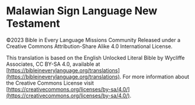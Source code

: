 # Malawian Sign Language New Testament
©2023 Bible in Every Language Missions Community
Released under a Creative Commons Attribution-Share Alike 4.0 International License.

This translation is based on the English Unlocked Literal Bible by Wycliffe Associates, CC BY-SA 4.0, available at [https://bibleineverylanguage.org/translations](https://bibleineverylanguage.org/translations).
For more information about the Creative Commons License visit [https://creativecommons.org/licenses/by-sa/4.0/](https://creativecommons.org/licenses/by-sa/4.0/).